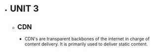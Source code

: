 - # UNIT 3
	- ## CDN
		- CDN's are transparent backbones of the internet in charge of content delivery. It is primarily used to deliver static content.
